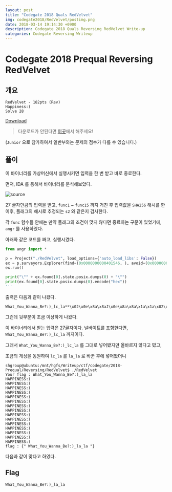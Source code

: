 ```yaml
---
layout: post
title: "Codegate 2018 Quals RedVelvet"
img: codegate2018/RedVelvet/postimg.png
date: 2018-03-14 19:14:30 +0900
description: Codegate 2018 Quals Reversing RedVelvet Write-up
categories: Codegate Reversing Writeup
---
```

# Codegate 2018 Prequal Reversing RedVelvet

## 개요

```
RedVelvet - 182pts (Rev)
Happiness:)
Solve 28
```

[Download](https://s3.ap-northeast-2.amazonaws.com/codegate2018/afbea1c0a463d63cd6f00389a3b2fe88)

> 다운로드가 안된다면 [이곳](https://github.com/sunghun7511/Writeup/blob/master/ctf/codegate/2018-Prequal/Reversing/RedVelvet/afbea1c0a463d63cd6f00389a3b2fe88)에서 해주세요!

(`Junior` 으로 참가하여서 일반부와는 문제의 점수가 다를 수 있습니다.)

## 풀이

이 바이너리를 가상머신에서 실행시키면 입력을 한 번 받고 바로 종료한다.

먼저, IDA 를 통해서 바이너리를 분석해보았다.

![source](https://github.com/sunghun7511/Writeup/raw/master/ctf/codegate/2018-Prequal/Reversing/RedVelvet/source.PNG)

27 글자만큼의 입력을 받고, `func1` ~ `func15` 까지 거친 후 입력값을 `SHA256` 해시를 한 이후, 플래그의 해시로 추정되는 `s2` 와 같은지 검사한다.

각 `func` 함수들 안에는 만약 플래그의 조건이 맞지 않다면 종료하는 구문이 있었기에, `angr` 를 사용하였다.

아래와 같은 코드를 짜고, 실행시켰다.

```python
from angr import *

p = Project("./RedVelvet", load_options={'auto_load_libs': False})
ex = p.surveyors.Explorer(find=(0x0000000000401546, ), avoid=(0x00000000004007D0,))
ex.run()

print("\"" + ex.found[0].state.posix.dumps(0) + "\"")
print(ex.found[0].state.posix.dumps(0).encode("hex"))
'''
```

출력은 다음과 같이 나왔다.

```
What_You_Wanna_Be?:)_lc_la**\x02\x0e\x8a\x8aJ\x0e\x8a\x8a\x1a\x1a\x02\x08\x0e*JJ\x8a*\x0e\n\x8a*JJ\x02\x02J\x8a\x0b\x8a*\x08\x00
```

그런데 뒷부분이 조금 이상하게 나왔다.

이 바이너리에서 받는 입력은 27글자이다. 널바이트를 포함한다면, `What_You_Wanna_Be?:)_lc_la` 까지이다.

그래서 `What_You_Wanna_Be?:)_lc_la` 를 그대로 넣어봤지만 올바르지 않다고 떴고,

조금의 게싱을 동원하여 `lc_la` 를 `la_la` 로 바꾼 후에 넣어봤더니

```
shgroup@ubuntu:/mnt/hgfs/Writeup/ctf/codegate/2018-Prequal/Reversing/RedVelvet$ ./RedVelvet
Your flag : What_You_Wanna_Be?:)_la_la
HAPPINESS:)
HAPPINESS:)
HAPPINESS:)
HAPPINESS:)
HAPPINESS:)
HAPPINESS:)
HAPPINESS:)
HAPPINESS:)
HAPPINESS:)
HAPPINESS:)
HAPPINESS:)
HAPPINESS:)
HAPPINESS:)
HAPPINESS:)
HAPPINESS:)
flag : {" What_You_Wanna_Be?:)_la_la "}
```

다음과 같이 맞다고 하였다.

## Flag

`What_You_Wanna_Be?:)_la_la`